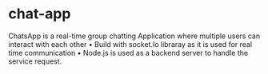 # chat-app
ChatsApp is a real-time group chatting Application where multiple users can interact with each other • Build with socket.Io libraray as it is used for real time communication • Node.js is used as a backend server to handle the service request.
